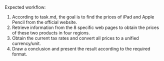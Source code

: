 Expected workflow:
1. According to task.md, the goal is to find the prices of iPad and Apple Pencil from the official website.
2. Retrieve information from the 8 specific web pages to obtain the prices of these two products in four regions.
3. Obtain the current tax rates and convert all prices to a unified currency/unit.
4. Draw a conclusion and present the result according to the required format.